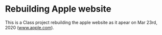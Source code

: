 # Rebuilding Apple website
This is a Class project rebuilding the apple website as it apear on Mar 23rd, 2020  (www.apple.com). 	
